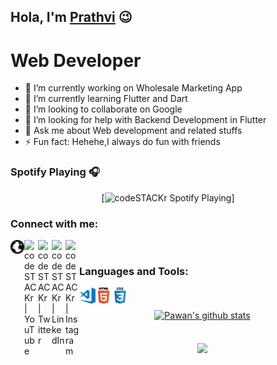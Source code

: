 ## Hola, I'm [Prathvi](https://github.com/itsprathvi) 😉

# Web Developer 

- 🔭 I’m currently working on Wholesale Marketing App
- 🌱 I’m currently learning Flutter and Dart
- 👯 I’m looking to collaborate on Google
- 🤔 I’m looking for help with Backend Development in Flutter
- 💬 Ask me about Web development and related stuffs
- ⚡ Fun fact: Hehehe,I always do fun with friends

### Spotify Playing 🎧
<div align="center">
[<img width="300px" height="300px" src="https://media.giphy.com/media/yrhhmre5fN2PtRujfo/giphy.gif" alt="codeSTACKr Spotify Playing" width="350" />]
</div>

### Connect with me:

[<img align="left" alt="codeSTACKr.com" width="22px" src="https://raw.githubusercontent.com/iconic/open-iconic/master/svg/globe.svg" />][website]
[<img align="left" alt="codeSTACKr | YouTube" width="22px" src="https://cdn.jsdelivr.net/npm/simple-icons@v3/icons/youtube.svg" />][youtube]
[<img align="left" alt="codeSTACKr | Twitter" width="22px" src="https://cdn.jsdelivr.net/npm/simple-icons@v3/icons/twitter.svg" />][twitter]
[<img align="left" alt="codeSTACKr | LinkedIn" width="22px" src="https://cdn.jsdelivr.net/npm/simple-icons@v3/icons/linkedin.svg" />][linkedin]
[<img align="left" alt="codeSTACKr | Instagram" width="22px" src="https://cdn.jsdelivr.net/npm/simple-icons@v3/icons/instagram.svg" />][instagram]

<br />

### Languages and Tools:

[<img align="left" alt="Visual Studio Code" width="26px" src="https://raw.githubusercontent.com/github/explore/80688e429a7d4ef2fca1e82350fe8e3517d3494d/topics/visual-studio-code/visual-studio-code.png" />][webdevplaylist]
[<img align="left" alt="HTML5" width="26px" src="https://raw.githubusercontent.com/github/explore/80688e429a7d4ef2fca1e82350fe8e3517d3494d/topics/html/html.png" />][webdevplaylist]
[<img align="left" alt="CSS3" width="26px" src="https://raw.githubusercontent.com/github/explore/80688e429a7d4ef2fca1e82350fe8e3517d3494d/topics/css/css.png" />][cssplaylist]

<br />
<br />
<div align="center">
<a href="https://github.com/itsprathvi">
 <img align="center" src="https://github-readme-stats.vercel.app/api?username=itsprathvi&show_icons=true&theme=light&line_height=27" alt="Pawan's github stats"/>
</a>
</div>
<br />
<br />
<div align="center">
<a href="https://github.com/itsprathvi">
  <img align="center" src="https://github-readme-stats.vercel.app/api/top-langs/?username=itsprathvi&theme=light&hide_langs_below=1" />
</a>
</div>

[website]: http://ocr-converter.herokuapp.com/
[twitter]: https://twitter.com/PrathvirajPrab1
[youtube]: https://www.youtube.com/channel/UC6AvtKYKQJ_IORyyQSZee-w
[instagram]: https://www.instagram.com/prathvi.raj_/
[linkedin]: https://www.linkedin.com/in/prathviraj-prabhu-430123193/
[webdevplaylist]: https://www.youtube.com/playlist?list=PLkwxH9e_vrAJ0WbEsFA9W3I1W-g_BTsbt
[jsplaylist]: https://www.youtube.com/playlist?list=PLkwxH9e_vrALRJKu7wfXby3MKeflhTu6B
[cssplaylist]: https://www.youtube.com/playlist?
